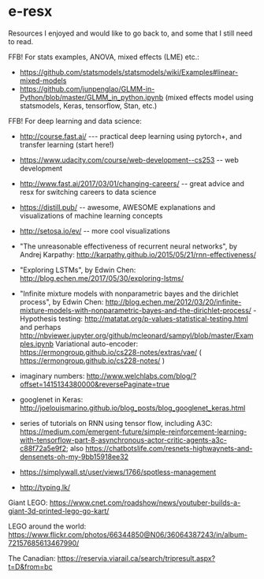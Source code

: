 # e-resx
Resources I enjoyed and would like to go back to, and some that I still need to read.

FFB! For stats examples, ANOVA, mixed effects (LME) etc.:
  - https://github.com/statsmodels/statsmodels/wiki/Examples#linear-mixed-models
  - https://github.com/junpenglao/GLMM-in-Python/blob/master/GLMM_in_python.ipynb (mixed effects model using statsmodels, Keras, tensorflow, Stan, etc.)

FFB! For deep learning and data science:
- http://course.fast.ai/ --- practical deep learning using pytorch+, and transfer learning (start here!)
- https://www.udacity.com/course/web-development--cs253 -- web development 
- http://www.fast.ai/2017/03/01/changing-careers/ -- great advice and resx for switching careers to data science
- https://distill.pub/ -- awesome, AWESOME explanations and visualizations of machine learning concepts
- http://setosa.io/ev/ -- more cool visualizations

- "The unreasonable effectiveness of recurrent neural networks", by Andrej Karpathy: http://karpathy.github.io/2015/05/21/rnn-effectiveness/
- "Exploring LSTMs", by Edwin Chen: http://blog.echen.me/2017/05/30/exploring-lstms/
- "Infinite mixture models with nonparametric bayes and the dirichlet process", by Edwin Chen: http://blog.echen.me/2012/03/20/infinite-mixture-models-with-nonparametric-bayes-and-the-dirichlet-process/
-Hypothesis testing: http://matatat.org/p-values-statistical-testing.html and perhaps http://nbviewer.jupyter.org/github/mcleonard/sampyl/blob/master/Examples.ipynb
Variational auto-encoder: https://ermongroup.github.io/cs228-notes/extras/vae/ ( https://ermongroup.github.io/cs228-notes/ )
- imaginary numbers: http://www.welchlabs.com/blog/?offset=1415134380000&reversePaginate=true
- googlenet in Keras: http://joelouismarino.github.io/blog_posts/blog_googlenet_keras.html
- series of tutorials on RNN using tensor flow, including A3C: https://medium.com/emergent-future/simple-reinforcement-learning-with-tensorflow-part-8-asynchronous-actor-critic-agents-a3c-c88f72a5e9f2; also https://chatbotslife.com/resnets-highwaynets-and-densenets-oh-my-9bb15918ee32


- https://simplywall.st/user/views/1766/spotless-management


- http://typing.lk/

Giant LEGO: https://www.cnet.com/roadshow/news/youtuber-builds-a-giant-3d-printed-lego-go-kart/

LEGO around the world: https://www.flickr.com/photos/66344850@N06/36064387243/in/album-72157685613467990/

The Canadian: https://reservia.viarail.ca/search/tripresult.aspx?t=D&from=bc
